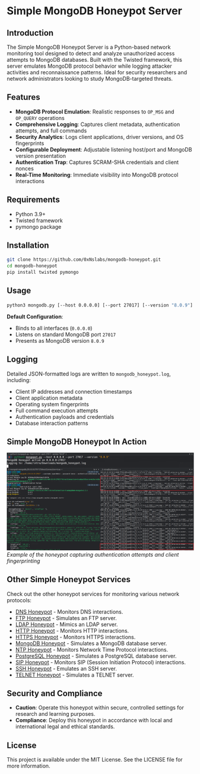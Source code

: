 # Simple MongoDB Honeypot Server

## Introduction
The Simple MongoDB Honeypot Server is a Python-based network monitoring tool designed to detect and analyze unauthorized access attempts to MongoDB databases. Built with the Twisted framework, this server emulates MongoDB protocol behavior while logging attacker activities and reconnaissance patterns. Ideal for security researchers and network administrators looking to study MongoDB-targeted threats.

## Features
- **MongoDB Protocol Emulation**: Realistic responses to `OP_MSG` and `OP_QUERY` operations
- **Comprehensive Logging**: Captures client metadata, authentication attempts, and full commands
- **Security Analytics**: Logs client applications, driver versions, and OS fingerprints
- **Configurable Deployment**: Adjustable listening host/port and MongoDB version presentation
- **Authentication Trap**: Captures SCRAM-SHA credentials and client nonces
- **Real-Time Monitoring**: Immediate visibility into MongoDB protocol interactions

## Requirements
- Python 3.9+
- Twisted framework
- pymongo package

## Installation
```bash
git clone https://github.com/0xNslabs/mongodb-honeypot.git
cd mongodb-honeypot
pip install twisted pymongo
```

## Usage
```bash
python3 mongodb.py [--host 0.0.0.0] [--port 27017] [--version "8.0.9"]
```

**Default Configuration**:

-   Binds to all interfaces (`0.0.0.0`)
-   Listens on standard MongoDB port  `27017`
-   Presents as MongoDB version  `8.0.9`
    

## Logging

Detailed JSON-formatted logs are written to  `mongodb_honeypot.log`, including:

-   Client IP addresses and connection timestamps
-   Client application metadata
-   Operating system fingerprints
-   Full command execution attempts
-   Authentication payloads and credentials
-   Database interaction patterns
    

## Simple MongoDB Honeypot In Action

![MongoDB Honeypot Detection Example](https://raw.githubusercontent.com/0xNslabs/mongodb-honeypot/main/PoC.png)  
_Example of the honeypot capturing authentication attempts and client fingerprinting_

## Other Simple Honeypot Services

Check out the other honeypot services for monitoring various network protocols:

- [DNS Honeypot](https://github.com/0xNslabs/dns-honeypot) - Monitors DNS interactions.
- [FTP Honeypot](https://github.com/0xNslabs/ftp-honeypot) - Simulates an FTP server.
- [LDAP Honeypot](https://github.com/0xNslabs/ldap-honeypot) - Mimics an LDAP server.
- [HTTP Honeypot](https://github.com/0xNslabs/http-honeypot) - Monitors HTTP interactions.
- [HTTPS Honeypot](https://github.com/0xNslabs/https-honeypot) - Monitors HTTPS interactions.
- [MongoDB Honeypot](https://github.com/0xNslabs/mongodb-honeypot) - Simulates a MongoDB database server.
- [NTP Honeypot](https://github.com/0xNslabs/ntp-honeypot) - Monitors Network Time Protocol interactions.
- [PostgreSQL Honeypot](https://github.com/0xNslabs/postgresql-honeypot) - Simulates a PostgreSQL database server.
- [SIP Honeypot](https://github.com/0xNslabs/sip-honeypot) - Monitors SIP (Session Initiation Protocol) interactions.
- [SSH Honeypot](https://github.com/0xNslabs/ssh-honeypot) - Emulates an SSH server.
- [TELNET Honeypot](https://github.com/0xNslabs/telnet-honeypot) - Simulates a TELNET server.

## Security and Compliance
- **Caution**: Operate this honeypot within secure, controlled settings for research and learning purposes.
- **Compliance**: Deploy this honeypot in accordance with local and international legal and ethical standards.

## License
This project is available under the MIT License. See the LICENSE file for more information.